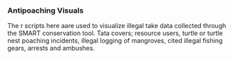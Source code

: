### Antipoaching Visuals
The r scripts here aare used to  visualize illegal take data collected through the SMART conservation tool.
Tata covers; resource users, turtle or turtle nest poaching incidents, illegal logging of mangroves, cited
illegal fishing gears, arrests and ambushes.

